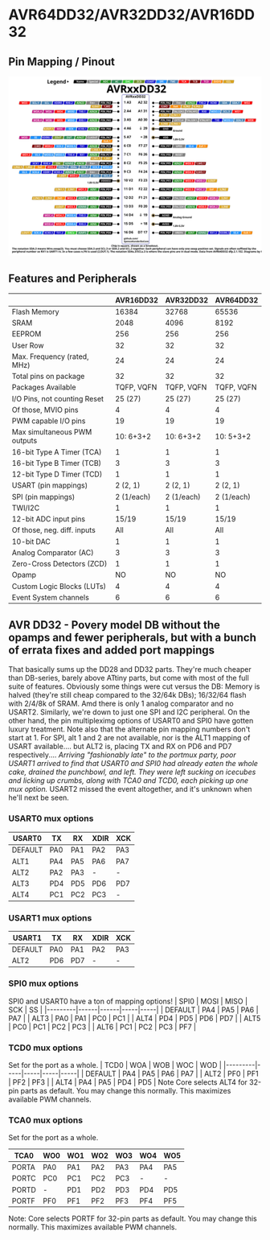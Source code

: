 # AVR64DD32/AVR32DD32/AVR16DD32

## Pin Mapping / Pinout
![DD32 Pin Mapping](AVR64DD32.svg "Arduino Pin Mapping for AVR DD32")

## Features and Peripherals
|                              | AVR16DD32       | AVR32DD32       | AVR64DD32       |
|------------------------------|-----------------|-----------------|-----------------|
| Flash Memory                 | 16384           | 32768           | 65536           |
| SRAM                         | 2048            | 4096            | 8192            |
| EEPROM                       | 256             | 256             | 256             |
| User Row                     | 32              | 32              | 32              |
| Max. Frequency (rated, MHz)  | 24              | 24              | 24              |
| Total pins on package        | 32              | 32              | 32              |
| Packages Available           | TQFP, VQFN      | TQFP, VQFN      | TQFP, VQFN      |
| I/O Pins, not counting Reset | 25 (27)         | 25 (27)         | 25 (27)         |
| Of those, MVIO pins          | 4               | 4               | 4               |
| PWM capable I/O pins         | 19              | 19              | 19              |
| Max simultaneous PWM outputs | 10: 6+3+2       | 10: 6+3+2       | 10: 5+3+2       |
| 16-bit Type A Timer (TCA)    | 1               | 1               | 1               |
| 16-bit Type B Timer (TCB)    | 3               | 3               | 3               |
| 12-bit Type D Timer (TCD)    | 1               | 1               | 1               |
| USART (pin mappings)         | 2 (2, 1)        | 2 (2, 1)        | 2 (2, 1)        |
| SPI (pin mappings)           | 2 (1/each)      | 2 (1/each)      | 2 (1/each)      |
| TWI/I2C                      | 1               | 1               | 1               |
| 12-bit ADC input pins        | 15/19           | 15/19           | 15/19           |
| Of those, neg. diff. inputs  | All             | All             | All             |
| 10-bit DAC                   | 1               | 1               | 1               |
| Analog Comparator (AC)       | 3               | 3               | 3               |
| Zero-Cross Detectors (ZCD)   | 1               | 1               | 1               |
| Opamp                        | NO              | NO              | NO              |
| Custom Logic Blocks (LUTs)   | 4               | 4               | 4               |
| Event System channels        | 6               | 6               | 6               |

## AVR DD32 - Povery model DB without the opamps and fewer peripherals, but with a bunch of errata fixes and added port mappings

That basically sums up the DD28 and DD32 parts. They're much cheaper than DB-series, barely above ATtiny parts, but come with most of the full suite of features. Obviously some things were cut versus the DB: Memory is halved (they're still cheap compared to the 32/64k DBs); 16/32/64 flash with 2/4/8k of SRAM. Amd there is only 1 analog comparator and no USART2. Similarly, we're down to just one SPI and I2C peripheral. On the other hand, the pin multipleximg options of USART0 and SPI0 have gotten luxury treatment. Note also that the alternate pin mapping numbers don't start at 1. For SPI, alt 1 and 2 are not available, nor is the ALT1 mapping of USART available.... but ALT2 is, placing TX and RX on PD6 and PD7 respectively.... *Arriving "fashionably late" to the portmux party, poor USART1 arrived to find that USART0 and SPI0 had already eaten the whole cake, drained the punchbowl, and left. They were left sucking on icecubes and licking up crumbs, along with TCA0 and TCD0, each picking up one mux option.* USART2 missed the event altogether, and it's unknown when he'll next be seen.

### USART0 mux options
| USART0  |  TX |  RX | XDIR | XCK |
|---------|-----|-----|------|-----|
| DEFAULT | PA0 | PA1 |  PA2 | PA3 |
| ALT1    | PA4 | PA5 |  PA6 | PA7 |
| ALT2    | PA2 | PA3 |   -  |  -  |
| ALT3    | PD4 | PD5 |  PD6 | PD7 |
| ALT4    | PC1 | PC2 |  PC3 |  -  |


### USART1 mux options
| USART1  |  TX |  RX | XDIR | XCK |
|---------|-----|-----|------|-----|
| DEFAULT | PA0 | PA1 |  PA2 | PA3 |
| ALT2    | PD6 | PD7 |   -  |  -  |


### SPI0 mux options
SPI0 and USART0 have a ton of mapping options!
| SPI0    | MOSI | MISO | SCK |  SS |
|---------|------|------|-----|-----|
| DEFAULT |  PA4 |  PA5 | PA6 | PA7 |
| ALT3    |  PA0 |  PA1 | PC0 | PC1 |
| ALT4    |  PD4 |  PD5 | PD6 | PD7 |
| ALT5    |  PC0 |  PC1 | PC2 | PC3 |
| ALT6    |  PC1 |  PC2 | PC3 | PF7 |


### TCD0 mux options
Set for the port as a whole.
| TCD0    | WOA | WOB | WOC | WOD |
|---------|-----|-----|-----|-----|
| DEFAULT | PA4 | PA5 | PA6 | PA7 |
| ALT2    | PF0 | PF1 | PF2 | PF3 |
| ALT4    | PA4 | PA5 | PD4 | PD5 |
Note Core selects ALT4 for 32-pin parts as default. You may change this normally. This maximizes available PWM channels.

### TCA0 mux options
Set for the port as a whole.

| TCA0    | WO0 | WO1 | WO2 | WO3 | WO4 | WO5 |
|---------|-----|-----|-----|-----|-----|-----|
| PORTA   | PA0 | PA1 | PA2 | PA3 | PA4 | PA5 |
| PORTC   | PC0 | PC1 | PC2 | PC3 |  -  |  -  |
| PORTD   |  -  | PD1 | PD2 | PD3 | PD4 | PD5 |
| PORTF   | PF0 | PF1 | PF2 | PF3 | PF4 | PF5 |

Note: Core selects PORTF for 32-pin parts as default. You may change this normally. This maximizes available PWM channels.
